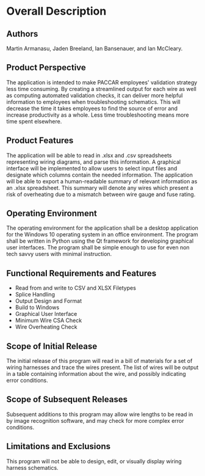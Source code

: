 <h1>Overall Description</h1>
<h2>Authors</h2>
Martin Armanasu, Jaden Breeland, Ian Bansenauer, and Ian McCleary.

<h2>Product Perspective</h2>
The application is intended to make PACCAR employees' validation strategy less time consuming. By creating a streamlined output for each wire as well as computing automated validation checks, it can deliver more helpful information to employees when troubleshooting schematics. This will decrease the time it takes employees to find the source of error and increase productivity as a whole. Less time troubleshooting means more time spent elsewhere.

<h2>Product Features</h2>
The application will be able to read in .xlsx and .csv spreadsheets representing wiring diagrams, and parse this information. A graphical interface will be implemented to allow users to select input files and designate which columns contain the needed information. The application will be able to export a human-readable summary of relevant information as an .xlsx spreadsheet. This summary will denote any wires which present a risk of overheating due to a mismatch between wire gauge and fuse rating.

<h2>Operating Environment</h2>
The operating environment for the application shall be a desktop application for the Windows 10 operating system in an office environment. The program shall be written in Python using the Qt framework for developing graphical user interfaces. The program shall be simple enough to use for even non tech savvy users with minimal instruction.

<h2>Functional Requirements and Features</h2>
<ul>
    <li>Read from and write to CSV and XLSX Filetypes</li>
    <li>Splice Handling</li>
    <li>Output Design and Format</li>
    <li>Build to Windows</li>
    <li>Graphical User Interface</li>
    <li>Minimum Wire CSA Check</li>
    <li>Wire Overheating Check</li>
</ul>

<h2>Scope of Initial Release</h2>
The initial release of this program will read in a bill of materials for a set of wiring harnesses and trace the wires present.
The list of wires will be output in a table containing information about the wire, and possibly indicating error conditions.

<h2>Scope of Subsequent Releases</h2>
Subsequent additions to this program may allow wire lengths to be read in by image recognition software, and may check for more complex error conditions.

<h2>Limitations and Exclusions</h2>
This program will not be able to design, edit, or visually display wiring harness schematics.